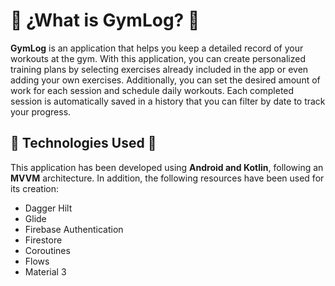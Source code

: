 # :medal_sports: ¿What is GymLog? :medal_sports:
**GymLog** is an application that helps you keep a detailed record of your workouts at the gym. With this application, you can create personalized training plans by selecting exercises already included in the app or even adding your own exercises. Additionally, you can set the desired amount of work for each session and schedule daily workouts. Each completed session is automatically saved in a history that you can filter by date to track your progress.

## :iphone: Technologies Used  :iphone:
This application has been developed using **Android and Kotlin**, following an **MVVM** architecture. In addition, the following resources have been used for its creation:
+ Dagger Hilt
+ Glide
+ Firebase Authentication
+ Firestore
+ Coroutines
+ Flows
+ Material 3

<!--## Funcionamiento
El primer paso para los usuarios es registrarse e iniciar sesión. Una vez iniciada la sesión con una cuenta, serán redirigidos a una ventana principal que contará con un menú inferior. A través de este menú, los usuarios podrán navegar por las secciones principales de la aplicación:
1. Home
2. Entrenamientos
3. Historial
4. Usuario

### 1. Inicio de sesión y registro 
Permite el registro y el inicio de sesión a través de correo y contraseña o mediante google.

<div>
  <img src="images/inicio_sesion.png" width="300" alt="Inicio de sesión"/>
  <img src="images/registro.png" width="300" alt="Registro"/>
</div>

----

### 2. Home 
En la página de inicio, se muestra el entrenamiento diario seleccionado, el cual puede completarse y registrarse en el historial. La ventana de inicio puede estar vacía, esperando que se seleccione un entrenamiento diario. Para añadirlo, basta con pulsar en la pantalla. Si ya hay un entrenamiento seleccionado, se mostrarán dos botones: uno para iniciar el entrenamiento y otro para eliminarlo como entrenamiento diario.

En caso de que el usuario no tenga ningún entrenamiento creado, aparecerá un mensaje con la opción de hacer clic para crear uno. Si ya existen entrenamientos creados, se mostrarán todos los entrenamientos disponibles, siendo resaltado aquel que esté actualmente seleccionado.

Sin entrenamiento diario seleccionado                                                                    | Con entrenamiento diario seleccionado
:------------------------------------------------------------------------------------------------------: |:-----:
<img src="images/inicio.png" width="300" alt="Inicio vacío"/>                                            |<img src="images/inicio_entrenamiento_seleccionado.png" width="300" alt="Ventana de inicio con entrenamiento diario"/>
Sin entrenamientos                                                                                       | Con entrenamientos
<img src="images/inicio_sin_entrenamientos.png" width="300" alt="Ventana de inicio sin entrenamientos"/> | <img src="images/inicio_con_entrenamientos.png" width="300" alt="Ventana de inicio con entrenamientos"/>


Si el usuario selecciona el botón con el icono *play*, se mostrará la siguiente secuencia de ventanas a medida que avanza:

1. **Ventana de selección de ejercicios del entrenamiento completados:** En esta ventana, se presentarán los ejercicios que forman parte del entrenamiento diario. El usuario podrá marcar como completados los ejercicios a medida que los realiza.
<div align="center">
  <img src="images/completar_entrenamiento.png" width="300" alt="Completar entrenamiento diario"/>
</div>

2. **Ventana de introducción de observaciones:** Una vez finalizados los ejercicios, se mostrará una ventana donde el usuario podrá ingresar observaciones adicionales relacionadas con el entrenamiento. Estas observaciones se almacenarán en el historial junto con los ejercicios completados.
<div align="center"> 
  <img src="images/guardado_historial.png" width="300" alt="Completar entrenamiento diario"/>
</div>

Una vez completado el proceso, el entrenamiento diario volverá a estar vacío, listo para seleccionar un nuevo entrenamiento. Además, se generará un nuevo registro en el historial que contendrá los ejercicios marcados como completados y las observaciones introducidas por el usuario.

----

### 3. Entrenamientos
En la ventana de "Entrenamientos", los usuarios verán una lista de los entrenamientos previamente creados, junto con un botón para crear nuevos entrenamientos.

<img src="images/entrenamientos.png" width="300" alt="Ventana de entrenamientos"/>

Al pulsar el botón de crear nuevos entrenamientos, los usuarios serán redirigidos al "Editor de Entrenamientos".

#### Editor de entrenamiento
En este editor, podrán introducir todos los datos necesarios para configurar un nuevo entrenamiento. Podrán agregar ejercicios, modificar las series, los pesos y realizar otras personalizaciones según sus necesidades.

<img src="images/editor_entrenamiento.png" width="300" alt="Editor entrenamiento"/>

Al pulsar en "Añadir ejercicios" en el editor de entrenamientos, se abrirá la ventana de "Selección de ejercicios". En esta ventana, se mostrarán los ejercicios disponibles para que el usuario pueda seleccionar aquellos que desea añadir a su entrenamiento.

#### Selección de ejercicios
En esta se representan los ejercicios disponibles para que el usuario pueda seleccionarlos para su entrenamiento. En el caso de que el ejercicio que requiere el usuario no se encuentre en la lista de los ejercicos, el usuario podrá crear un nuevo ejercicio pulsando en "Crear ejercicio". Además, esta ventana cuenta con varios filtros, por nombre, grupo muscular involucrado, equipamento utilizado y por personalizados.


<img src="images/selector_ejercicios.png" width="300" alt="Editor entrenamiento"/> | <img src="images/filtrar_ejercicios.png" width="300" alt="Editor entrenamiento"/>
---------------------------------------------------------------------------------- | -----

#### Creación de ejercicios
En la creación de ejercicios, se podrán introducir todos los datos necesarios para la creación de un nuevo ejercicio.
<img src="images/crear_ejercicio.png" width="300" alt="Creación de ejercicio"/>

Selección de equipamiento                                                               | Selección de grupo muscular
:----------------------------------------------------------------------------------:    | :-----:
<img src="images/dialogo_equipamiento.png" width="300" alt="Dialogo de equipamiento"/>  | <img src="images/dialogo_grupo_muscular.png" width="300" alt="Dialogo de grupo muscular"/>

### 4. Historial
En la ventana del "Historial", encontrarás un registro de todos los entrenamientos completados. Estos estarán organizados en una lista ordenada del día más próximo hasta el más antiguo, y además podrás filtrarlos por día utilizando un calendario y seleccionando una fecha específica. También tendrás la opción de ver los detalles de cada uno de estos entrenamientos realizados.

Historial                                                                 | Detalles entrenamiento completado
:-----------------------------------------------------------------------: | :-----:
<img src="images/historial.png" width="300" alt="Ventana de historial"/>  | <img src="images/detalles_historial.png" width="300" alt="Detalles de registro del historial"/>

### 5. Usuario
En la ventana "Usuario" el usuario tendrá la capacidad de visualizar y ajustar los datos necesarios para facilitar la creación de entrenamientos. Esto incluye las repeticiones y series predeterminadas que se generarán al seleccionar un ejercicio durante la creación de un entrenamiento. También podrá especificar el peso del usuario para los ejercicios que involucren el peso corporal.
Además de esto, al hacer clic en el botón "Mis ejercicios", podrá ver los ejercicios que ha creado, así como crear nuevos ejercicios o eliminar los existentes según sea necesario.


Ventana de usuario                                                   | Ejercicios usuario 
:------------------------------------------------------------------: | :-----:
<img src="images/usuario.png" width="300" alt="Ventana de usuario"/> | <img src="images/ejercicios_usuario.png" width="300" alt="Ejercicios usuario"/> 

-->
